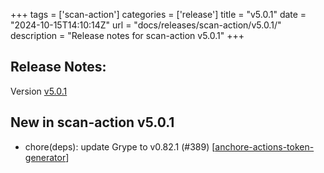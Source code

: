 +++
tags = ['scan-action']
categories = ['release']
title = "v5.0.1"
date = "2024-10-15T14:10:14Z"
url = "docs/releases/scan-action/v5.0.1/"
description = "Release notes for scan-action v5.0.1"
+++

## Release Notes:
Version [v5.0.1](https://github.com/anchore/scan-action/releases/tag/v5.0.1)

## New in scan-action v5.0.1

- chore(deps): update Grype to v0.82.1 (#389) [[anchore-actions-token-generator](https://github.com/anchore-actions-token-generator)]
